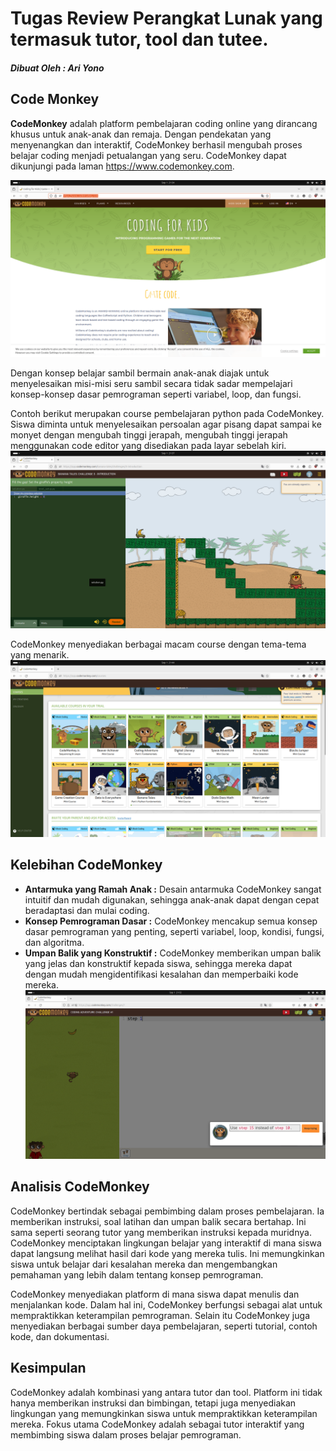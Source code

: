 # Tugas Review Perangkat Lunak yang termasuk tutor, tool dan tutee.

##### Dibuat Oleh : Ari Yono

## Code Monkey
**CodeMonkey** adalah platform pembelajaran coding online yang dirancang khusus untuk anak-anak dan remaja. Dengan pendekatan yang menyenangkan dan interaktif, CodeMonkey berhasil mengubah proses belajar coding menjadi petualangan yang seru. CodeMonkey dapat dikunjungi pada laman https://www.codemonkey.com. 

![code monkey](img//tugas1_1.png)

Dengan konsep belajar sambil bermain anak-anak diajak untuk menyelesaikan misi-misi seru sambil secara tidak sadar mempelajari konsep-konsep dasar pemrograman seperti variabel, loop, dan fungsi.

Contoh berikut merupakan course pembelajaran python pada CodeMonkey.
Siswa diminta untuk menyelesaikan persoalan agar pisang dapat sampai ke monyet dengan mengubah tinggi jerapah, mengubah tinggi jerapah menggunakan code editor yang disediakan pada layar sebelah kiri.
![code monkey](img//tugas1_2.png)

CodeMonkey menyediakan berbagai macam course dengan tema-tema yang menarik.
![code monkey](img//tugas1_3.png)

## Kelebihan CodeMonkey
- **Antarmuka yang Ramah Anak :** Desain antarmuka CodeMonkey sangat intuitif dan mudah digunakan, sehingga anak-anak dapat dengan cepat beradaptasi dan mulai coding.
- **Konsep Pemrograman Dasar :** CodeMonkey mencakup semua konsep dasar pemrograman yang penting, seperti variabel, loop, kondisi, fungsi, dan algoritma.
- **Umpan Balik yang Konstruktif :** CodeMonkey memberikan umpan balik yang jelas dan konstruktif kepada siswa, sehingga mereka dapat dengan mudah mengidentifikasi kesalahan dan memperbaiki kode mereka.
![code monkey](img//tugas1_4.png)

## Analisis CodeMonkey
CodeMonkey bertindak sebagai pembimbing dalam proses pembelajaran. Ia memberikan instruksi, soal latihan dan umpan balik secara bertahap. Ini sama seperti seorang tutor yang memberikan instruksi kepada muridnya. CodeMonkey menciptakan lingkungan belajar yang interaktif di mana siswa dapat langsung melihat hasil dari kode yang mereka tulis. Ini memungkinkan siswa untuk belajar dari kesalahan mereka dan mengembangkan pemahaman yang lebih dalam tentang konsep pemrograman.

CodeMonkey menyediakan platform di mana siswa dapat menulis dan menjalankan kode. Dalam hal ini, CodeMonkey berfungsi sebagai alat untuk mempraktikkan keterampilan pemrograman. Selain itu CodeMonkey juga menyediakan berbagai sumber daya pembelajaran, seperti tutorial, contoh kode, dan dokumentasi.

## Kesimpulan
CodeMonkey adalah kombinasi yang antara tutor dan tool. Platform ini tidak hanya memberikan instruksi dan bimbingan, tetapi juga menyediakan lingkungan yang memungkinkan siswa untuk mempraktikkan keterampilan mereka. Fokus utama CodeMonkey adalah sebagai tutor interaktif yang membimbing siswa dalam proses belajar pemrograman.
